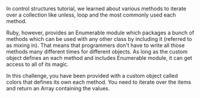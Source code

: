 In control structures tutorial, we learned about various methods to iterate over a collection like unless, loop and the most commonly used each method.

Ruby, however, provides an Enumerable module which packages a bunch of methods which can be used with any other class by including it (referred to as mixing in). That means that programmers don't have to write all those methods many different times for different objects. As long as the custom object defines an each method and includes Enumerable module, it can get access to all of its magic.

In this challenge, you have been provided with a custom object called colors that defines its own each method. You need to iterate over the items and return an Array containing the values.